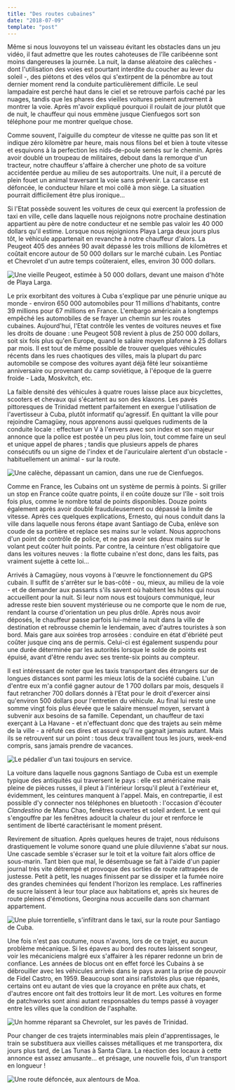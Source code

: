 ```yaml
---
title: "Des routes cubaines"
date: "2018-07-09"
template: "post"
---
```


Même si nous louvoyons tel un vaisseau évitant les obstacles dans un jeu vidéo, il faut admettre que les routes cahoteuses de l'île caribéenne sont moins dangereuses la journée. La nuit, la danse aléatoire des calèches - dont l'utilisation des voies est pourtant interdite du coucher au lever du soleil -, des piétons et des vélos qui s'extirpent de la pénombre au tout dernier moment rend la conduite particulièrement difficile. Le seul lampadaire est perché haut dans le ciel et se retrouve parfois caché par les nuages, tandis que les phares des vieilles voitures peinent autrement à montrer la voie. Après m'avoir expliqué pourquoi il roulait de jour plutôt que de nuit, le chauffeur qui nous emmène jusque Cienfuegos sort son téléphone pour me montrer quelque chose.

Comme souvent, l'aiguille du compteur de vitesse ne quitte pas son lit et indique zéro kilomètre par heure, mais nous filons bel et bien à toute vitesse et esquivons à la perfection les nids-de-poule semés sur le chemin. Après avoir doublé un troupeau de militaires, debout dans la remorque d'un tracteur, notre chauffeur s'affaire à chercher une photo de sa voiture accidentée perdue au milieu de ses autoportraits. Une nuit, il a percuté de plein fouet un animal traversant la voie sans prévenir. La carcasse est défoncée, le conducteur hilare et moi collé à mon siège. La situation pourrait difficilement être plus ironique...

Si l'Etat possède souvent les voitures de ceux qui exercent la profession de taxi en ville, celle dans laquelle nous rejoignons notre prochaine destination appartient au père de notre conducteur et ne semble pas valoir les 40 000 dollars qu'il estime. Lorsque nous rejoignions Playa Larga deux jours plus tôt, le véhicule appartenait en revanche à notre chauffeur d'alors. La Peugeot 405 des années 90 avait dépassé les trois millions de kilomètres et coûtait encore autour de 50 000 dollars sur le marché cubain. Les Pontiac et Chevrolet d'un autre temps coûteraient, elles, environ 30 000 dollars.

![Une vieille Peugeot, estimée à 50 000 dollars, devant une maison d'hôte de Playa Larga.](../../../images/cuba/playa-larga-peugeot.jpg "Une vieille Peugeot dans la rue")

Le prix exorbitant des voitures à Cuba s'explique par une pénurie unique au monde - environ 650 000 automobiles pour 11 millions d'habitants, contre 39 millions pour 67 millions en France. L'embargo américain a longtemps empêché les automobiles de se frayer un chemin sur les routes cubaines. Aujourd'hui, l'Etat contrôle les ventes de voitures neuves et fixe les droits de douane : une Peugeot 508 revient à plus de 250 000 dollars, soit six fois plus qu'en Europe, quand le salaire moyen plafonne à 25 dollars par mois. Il est tout de même possible de trouver quelques véhicules récents dans les rues chaotiques des villes, mais la plupart du parc automobile se compose des voitures ayant déjà fêté leur soixantième anniversaire ou provenant du camp soviétique, à l'époque de la guerre froide - Lada, Moskvitch, etc.

La faible densité des véhicules à quatre roues laisse place aux bicyclettes, scooters et chevaux qui s'écartent au son des klaxons. Les pavés pittoresques de Trinidad mettent parfaitement en exergue l'utilisation de l'avertisseur à Cuba, plutôt informatif qu'agressif. En quittant la ville pour rejoindre Camagüey, nous apprenons aussi quelques rudiments de la conduite locale : effectuer un V à l'envers avec son index et son majeur annonce que la police est postée un peu plus loin, tout comme faire un seul et unique appel de phares ; tandis que plusieurs appels de phares consécutifs ou un signe de l'index et de l'auriculaire alertent d'un obstacle - habituellement un animal - sur la route.

![Une calèche, dépassant un camion, dans une rue de Cienfuegos.](../../../images/cuba/cienfuegos-carriage.jpg "Une calèche")

Comme en France, les Cubains ont un système de permis à points. Si griller un stop en France coûte quatre points, il en coûte douze sur l'île - soit trois fois plus, comme le nombre total de points disponibles. Douze points également après avoir doublé frauduleusement ou dépassé la limite de vitesse. Après ces quelques explications, Ernesto, qui nous conduit dans la ville dans laquelle nous ferons étape avant Santiago de Cuba, enlève son coude de sa portière et replace ses mains sur le volant. Nous approchons d'un point de contrôle de police, et ne pas avoir ses deux mains sur le volant peut coûter huit points. Par contre, la ceinture n'est obligatoire que dans les voitures neuves : la flotte cubaine n'est donc, dans les faits, pas vraiment sujette à cette loi...

Arrivés à Camagüey, nous voyons à l'œuvre le fonctionnement du GPS cubain. Il suffit de s'arrêter sur le bas-côté - ou, mieux, au milieu de la voie - et de demander aux passants s'ils savent où habitent les hôtes qui nous accueillent pour la nuit. Si leur nom nous est toujours communiqué, leur adresse reste bien souvent mystérieuse ou ne comporte que le nom de rue, rendant la course d'orientation un peu plus drôle. Après nous avoir déposés, le chauffeur passe parfois lui-même la nuit dans la ville de destination et rebrousse chemin le lendemain, avec d'autres touristes à son bord. Mais gare aux soirées trop arrosées : conduire en état d'ébriété peut coûter jusque cinq ans de permis. Celui-ci est également suspendu pour une durée déterminée par les autorités lorsque le solde de points est épuisé, avant d'être rendu avec ses trente-six points au compteur.

Il est intéressant de noter que les taxis transportant des étrangers sur de longues distances sont parmi les mieux lotis de la société cubaine. L'un d'entre eux m'a confié gagner autour de 1 700 dollars par mois, desquels il faut retrancher 700 dollars donnés à l'Etat pour le droit d'exercer ainsi qu'environ 500 dollars pour l'entretien du véhicule. Au final lui reste une somme vingt fois plus élevée que le salaire mensuel moyen, servant à subvenir aux besoins de sa famille. Cependant, un chauffeur de taxi exerçant à La Havane - et n'effectuant donc que des trajets au sein même de la ville - a réfuté ces dires et assuré qu'il ne gagnait jamais autant. Mais ils se retrouvent sur un point : tous deux travaillent tous les jours, week-end compris, sans jamais prendre de vacances.

![Le pédalier d'un taxi toujours en service.](../../../images/cuba/taxi-pedals.jpg "Le pédalier d'un taxi")

La voiture dans laquelle nous gagnons Santiago de Cuba est un exemple typique des antiquités qui traversent le pays : elle est américaine mais pleine de pièces russes, il pleut à l'intérieur lorsqu'il pleut à l'extérieur et, évidemment, les ceintures manquent à l'appel. Mais, en contrepartie, il est possible d'y connecter nos téléphones en bluetooth : l'occasion d'écouter _Clandestino_ de Manu Chao, fenêtres ouvertes et soleil ardent. Le vent qui s'engouffre par les fenêtres adoucit la chaleur du jour et renforce le sentiment de liberté caractérisant le moment présent.

Revirement de situation. Après quelques heures de trajet, nous réduisons drastiquement le volume sonore quand une pluie diluvienne s'abat sur nous. Une cascade semble s'écraser sur le toit et la voiture fait alors office de sous-marin. Tant bien que mal, le désembuage se fait à l'aide d'un papier journal très vite détrempé et provoque des sorties de route rattrapées de justesse. Petit à petit, les nuages finissent par se dissiper et la fumée noire des grandes cheminées qui fendent l'horizon les remplace. Les raffineries de sucre laissent à leur tour place aux habitations et, après six heures de route pleines d'émotions, Georgina nous accueille dans son charmant appartement.

![Une pluie torrentielle, s'infiltrant dans le taxi, sur la route pour Santiago de Cuba.](../../../images/cuba/road-to-santiago-taxi.jpg "La pluie dans un taxi")

Une fois n'est pas coutume, nous n'avons, lors de ce trajet, eu aucun problème mécanique. Si les épaves au bord des routes laissent songeur, voir les mécaniciens malgré eux s'affairer à les réparer redonne un brin de confiance. Les années de blocus ont en effet forcé les Cubains à se débrouiller avec les véhicules arrivés dans le pays avant la prise de pouvoir de Fidel Castro, en 1959. Beaucoup sont ainsi rafistolés plus que réparés, certains ont eu autant de vies que la croyance en prête aux chats, et d'autres encore ont fait des trottoirs leur lit de mort. Les voitures en forme de patchworks sont ainsi autant responsables du temps passé à voyager entre les villes que la condition de l'asphalte.

![Un homme réparant sa Chevrolet, sur les pavés de Trinidad.](../../../images/cuba/trinidad-car-repair.jpg "Un homme réparant sa voiture")

Pour changer de ces trajets interminables mais plein d'apprentissages, le train se substituera aux vieilles caisses métalliques et me transportera, dix jours plus tard, de Las Tunas à Santa Clara. La réaction des locaux à cette annonce est assez amusante... et présage, une nouvelle fois, d'un transport en longueur !

![Une route défoncée, aux alentours de Moa.](../../../images/cuba/moa-road.jpg "Une route défoncée")
